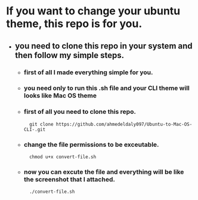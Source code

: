 # If you want to change your ubuntu theme, this repo is for you.
- ## you need to clone this repo in your system and then follow my simple steps.

    - ### first of all I made everything simple for you. 
    - ### you need only to run this .sh file and your CLI theme will looks like Mac OS theme
    - ### first of all you need to clone this repo.
            git clone https://github.com/ahmedeldaly097/Ubuntu-to-Mac-OS-CLI-.git
    
    - ### change the file permissions to be exceutable.
            chmod u+x convert-file.sh
    
    - ### now you can excute the file and everything will be like the screenshot that I attached.
            ./convert-file.sh

